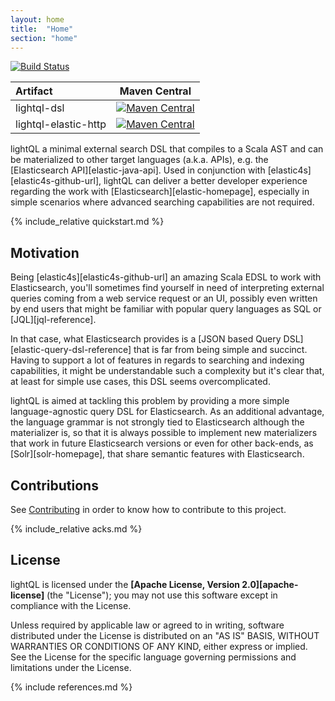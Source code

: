 ```yaml
---
layout: home
title:  "Home"
section: "home"
---
```


[![Build Status](https://travis-ci.org/Tecsisa/lightQL.svg?branch=master)](https://travis-ci.org/Tecsisa/lightQL)

| Artifact | Maven Central |
| :--- | :---: |
| lightql-dsl | [![Maven Central](https://img.shields.io/maven-central/v/com.tecsisa/lightql-dsl_2.12.svg)](https://maven-badges.herokuapp.com/maven-central/com.tecsisa/lightql-dsl_2.12) |
| lightql-elastic-http | [![Maven Central](https://img.shields.io/maven-central/v/com.tecsisa/lightql-elastic-http_2.12.svg)](https://maven-badges.herokuapp.com/maven-central/com.tecsisa/lightql-elastic-http_2.12) |

lightQL a minimal external search DSL that compiles to a Scala AST and can be materialized to other target languages (a.k.a. APIs),
e.g. the [Elasticsearch API][elastic-java-api]. Used in conjunction with [elastic4s][elastic4s-github-url],
lightQL can deliver a better developer experience regarding the work with [Elasticsearch][elastic-homepage],
especially in simple scenarios where advanced searching capabilities are not required.

{% include_relative quickstart.md %}

## Motivation

Being [elastic4s][elastic4s-github-url] an amazing Scala EDSL to work with Elasticsearch, you'll sometimes find yourself
in need of interpreting external queries coming from a web service request or an UI, possibly even written
by end users that might be familiar with popular query languages as SQL or [JQL][jql-reference].

In that case, what Elasticsearch provides is a [JSON based Query DSL][elastic-query-dsl-reference] that is far from being simple and succinct.
Having to support a lot of features in regards to searching and indexing capabilities, it might be understandable
such a complexity but it's clear that, at least for simple use cases, this DSL seems overcomplicated.

lightQL is aimed at tackling this problem by providing a more simple language-agnostic query DSL for Elasticsearch.
As an additional advantage, the language grammar is not strongly tied to Elasticsearch although the materializer is, so that
it is always possible to implement new materializers that work in future Elasticsearch versions or even for other back-ends,
as [Solr][solr-homepage], that share semantic features with Elasticsearch.

## Contributions

See [Contributing](contributing.html) in order to know how to contribute to this project.

{% include_relative acks.md %}

## License

lightQL is licensed under the **[Apache License, Version 2.0][apache-license]** (the
"License"); you may not use this software except in compliance with the License.

Unless required by applicable law or agreed to in writing, software
distributed under the License is distributed on an "AS IS" BASIS,
WITHOUT WARRANTIES OR CONDITIONS OF ANY KIND, either express or implied.
See the License for the specific language governing permissions and
limitations under the License.

{% include references.md %}

